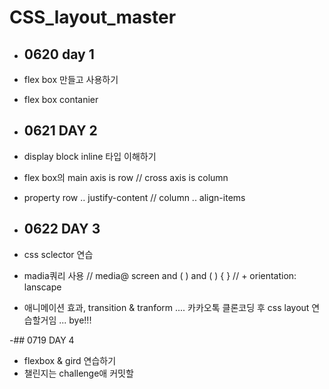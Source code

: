 # CSS_layout_master

- ## 0620  day 1
 - flex box 만들고 사용하기 
 - flex box contanier

- ## 0621 DAY 2
- display block inline 타입 이해하기
- flex box의 main axis is row // cross axis is column
- property row .. justify-content // column .. align-items

- ## 0622 DAY 3
- css sclector 연습
- madia쿼리 사용  // media@ screen and (  )  and ( ) {  } // + orientation: lanscape
- 애니메이션 효과, transition & tranform
.... 카카오톡 클론코딩 후 css layout 연습할거임
... bye!!!

-## 0719 DAY 4
- flexbox & gird 연습하기
- 챌린지는 challenge애 커밋할 
